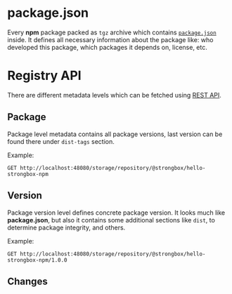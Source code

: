 # package.json
Every **npm** package packed as `tgz` archive which contains [`package.json`](https://docs.npmjs.com/files/package.json) inside. It defines all necessary information about the package like: who developed this package, which packages it depends on, license, etc.

# Registry API
There are different metadata levels which can be fetched using [REST API](https://github.com/npm/registry/blob/master/docs/REGISTRY-API.md).

## Package

Package level metadata contains all package versions, last version can be found there under `dist-tags` section.

Example:
```
GET http://localhost:48080/storage/repository/@strongbox/hello-strongbox-npm
```

## Version 

Package version level defines concrete package version. It looks much like **package.json**, but also it contains some additional sections like `dist`, to determine package integrity, and others.

Example:
```
GET http://localhost:48080/storage/repository/@strongbox/hello-strongbox-npm/1.0.0
``` 

## Changes
